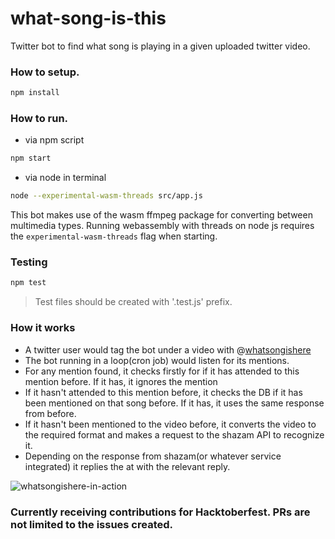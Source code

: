 # what-song-is-this
Twitter bot to find what song is playing in a given uploaded twitter video.

### How to setup.
```sh
npm install
```

### How to run.
- via npm script
```sh
npm start
```

- via node in terminal
```sh
node --experimental-wasm-threads src/app.js
```

This bot makes use of the wasm ffmpeg package for converting between multimedia types. Running webassembly with threads on node js requires the `experimental-wasm-threads` flag when starting.

### Testing
```sh
npm test
```

> Test files should be created with '.test.js' prefix.

### How it works
- A twitter user would tag the bot under a video with @[whatsongishere](https://twitter.com/whatsongishere)
- The bot running in a loop(cron job) would listen for its mentions. 
- For any mention found, it checks firstly for if it has attended to this mention before. If it has, it ignores the mention
- If it hasn't attended to this mention before, it checks the DB if it has been mentioned on that song before. If it has, it uses the same response from before.
- If it hasn't been mentioned to the video before, it converts the video to the required format and makes a request to the shazam API to recognize it.
- Depending on the response from shazam(or whatever service integrated) it replies the at with the relevant reply.

![whatsongishere-in-action](https://user-images.githubusercontent.com/32003376/194798089-b033de58-4885-4ca8-ae8d-132ce02e100a.jpeg)


### Currently receiving contributions for Hacktoberfest. PRs are not limited to the issues created.



